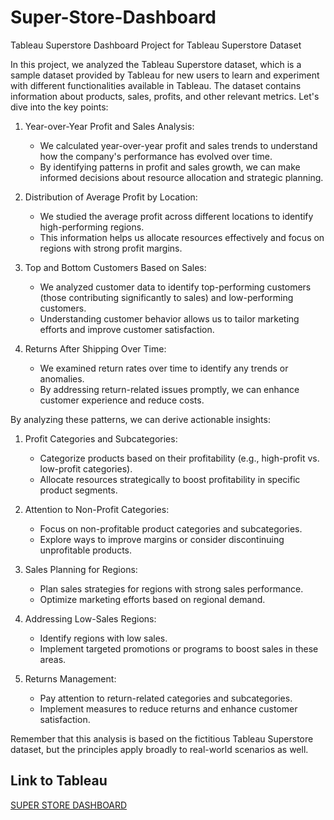 # Super-Store-Dashboard

Tableau Superstore Dashboard Project for Tableau Superstore Dataset

In this project, we analyzed the Tableau Superstore dataset, which is a sample dataset provided by Tableau for new users to learn and experiment with different functionalities available in Tableau. The dataset contains information about products, sales, profits, and other relevant metrics. Let's dive into the key points:

1. Year-over-Year Profit and Sales Analysis:
   - We calculated year-over-year profit and sales trends to understand how the company's performance has evolved over time.
   - By identifying patterns in profit and sales growth, we can make informed decisions about resource allocation and strategic planning.

2. Distribution of Average Profit by Location:
   - We studied the average profit across different locations to identify high-performing regions.
   - This information helps us allocate resources effectively and focus on regions with strong profit margins.

3. Top and Bottom Customers Based on Sales:
   - We analyzed customer data to identify top-performing customers (those contributing significantly to sales) and low-performing customers.
   - Understanding customer behavior allows us to tailor marketing efforts and improve customer satisfaction.

4. Returns After Shipping Over Time:
   - We examined return rates over time to identify any trends or anomalies.
   - By addressing return-related issues promptly, we can enhance customer experience and reduce costs.



By analyzing these patterns, we can derive actionable insights:

1. Profit Categories and Subcategories:
   - Categorize products based on their profitability (e.g., high-profit vs. low-profit categories).
   - Allocate resources strategically to boost profitability in specific product segments.

2. Attention to Non-Profit Categories:
   - Focus on non-profitable product categories and subcategories.
   - Explore ways to improve margins or consider discontinuing unprofitable products.

3. Sales Planning for Regions:
   - Plan sales strategies for regions with strong sales performance.
   - Optimize marketing efforts based on regional demand.

4. Addressing Low-Sales Regions:
   - Identify regions with low sales.
   - Implement targeted promotions or programs to boost sales in these areas.

5. Returns Management:
   - Pay attention to return-related categories and subcategories.
   - Implement measures to reduce returns and enhance customer satisfaction.

Remember that this analysis is based on the fictitious Tableau Superstore dataset, but the principles apply broadly to real-world scenarios as well.

## Link to Tableau
[SUPER STORE DASHBOARD](https://public.tableau.com/views/SampleSuperStoreData_17090453237870/Dashboard1?:language=en-US&publish=yes&:sid=&:display_count=n&:origin=viz_share_link)

